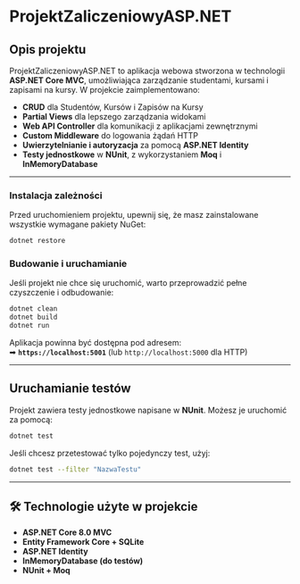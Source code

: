 # ProjektZaliczeniowyASP.NET

## Opis projektu
ProjektZaliczeniowyASP.NET to aplikacja webowa stworzona w technologii **ASP.NET Core MVC**, umożliwiająca zarządzanie studentami, kursami i zapisami na kursy. W projekcie zaimplementowano:
- **CRUD** dla Studentów, Kursów i Zapisów na Kursy
- **Partial Views** dla lepszego zarządzania widokami
- **Web API Controller** dla komunikacji z aplikacjami zewnętrznymi
- **Custom Middleware** do logowania żądań HTTP
- **Uwierzytelnianie i autoryzacja** za pomocą **ASP.NET Identity**
- **Testy jednostkowe** w **NUnit**, z wykorzystaniem **Moq** i **InMemoryDatabase**

---

### **Instalacja zależności**
Przed uruchomieniem projektu, upewnij się, że masz zainstalowane wszystkie wymagane pakiety NuGet:
```bash
dotnet restore
```

### **Budowanie i uruchamianie**
Jeśli projekt nie chce się uruchomić, warto przeprowadzić pełne czyszczenie i odbudowanie:
```bash
dotnet clean
dotnet build
dotnet run
```
Aplikacja powinna być dostępna pod adresem:  
➡ **`https://localhost:5001`** (lub `http://localhost:5000` dla HTTP)

---

## Uruchamianie testów
Projekt zawiera testy jednostkowe napisane w **NUnit**. Możesz je uruchomić za pomocą:
```bash
dotnet test
```
Jeśli chcesz przetestować tylko pojedynczy test, użyj:
```bash
dotnet test --filter "NazwaTestu"
```

---

## 🛠️ Technologie użyte w projekcie
- **ASP.NET Core 8.0 MVC**
- **Entity Framework Core + SQLite**
- **ASP.NET Identity**
- **InMemoryDatabase (do testów)**
- **NUnit + Moq**


